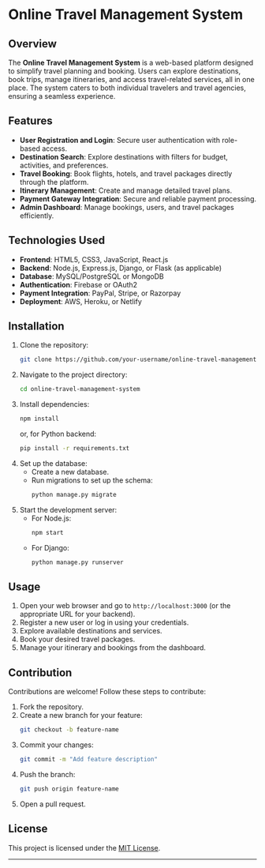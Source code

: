 # Online Travel Management System

## Overview
The **Online Travel Management System** is a web-based platform designed to simplify travel planning and booking. Users can explore destinations, book trips, manage itineraries, and access travel-related services, all in one place. The system caters to both individual travelers and travel agencies, ensuring a seamless experience.

## Features
- **User Registration and Login**: Secure user authentication with role-based access.
- **Destination Search**: Explore destinations with filters for budget, activities, and preferences.
- **Travel Booking**: Book flights, hotels, and travel packages directly through the platform.
- **Itinerary Management**: Create and manage detailed travel plans.
- **Payment Gateway Integration**: Secure and reliable payment processing.
- **Admin Dashboard**: Manage bookings, users, and travel packages efficiently.

## Technologies Used
- **Frontend**: HTML5, CSS3, JavaScript, React.js
- **Backend**: Node.js, Express.js, Django, or Flask (as applicable)
- **Database**: MySQL/PostgreSQL or MongoDB
- **Authentication**: Firebase or OAuth2
- **Payment Integration**: PayPal, Stripe, or Razorpay
- **Deployment**: AWS, Heroku, or Netlify

## Installation
1. Clone the repository:
   ```bash
   git clone https://github.com/your-username/online-travel-management-system.git
   ```
2. Navigate to the project directory:
   ```bash
   cd online-travel-management-system
   ```
3. Install dependencies:
   ```bash
   npm install
   ```
   or, for Python backend:
   ```bash
   pip install -r requirements.txt
   ```
4. Set up the database:
   - Create a new database.
   - Run migrations to set up the schema:
     ```bash
     python manage.py migrate
     ```
5. Start the development server:
   - For Node.js:
     ```bash
     npm start
     ```
   - For Django:
     ```bash
     python manage.py runserver
     ```

## Usage
1. Open your web browser and go to `http://localhost:3000` (or the appropriate URL for your backend).
2. Register a new user or log in using your credentials.
3. Explore available destinations and services.
4. Book your desired travel packages.
5. Manage your itinerary and bookings from the dashboard.


## Contribution
Contributions are welcome! Follow these steps to contribute:
1. Fork the repository.
2. Create a new branch for your feature:
   ```bash
   git checkout -b feature-name
   ```
3. Commit your changes:
   ```bash
   git commit -m "Add feature description"
   ```
4. Push the branch:
   ```bash
   git push origin feature-name
   ```
5. Open a pull request.

## License
This project is licensed under the [MIT License](LICENSE).


---


